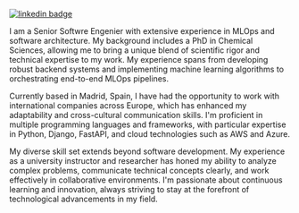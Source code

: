 [![linkedin badge](https://img.shields.io/badge/rodrigoegimenez-333?logo=linkedin)](https://www.linkedin.com/in/rodrigoegimenez/)

I am a Senior Softwre Engenier with extensive experience in MLOps and software architecture. My background includes a PhD in Chemical Sciences, allowing me to bring a unique blend of scientific rigor and technical expertise to my work. My experience spans from developing robust backend systems and implementing machine learning algorithms to orchestrating end-to-end MLOps pipelines.

Currently based in Madrid, Spain, I have had the opportunity to work with international companies across Europe, which has enhanced my adaptability and cross-cultural communication skills. I'm proficient in multiple programming languages and frameworks, with particular expertise in Python, Django, FastAPI, and cloud technologies such as AWS and Azure.

My diverse skill set extends beyond software development. My experience as a university instructor and researcher has honed my ability to analyze complex problems, communicate technical concepts clearly, and work effectively in collaborative environments. I'm passionate about continuous learning and innovation, always striving to stay at the forefront of technological advancements in my field.
